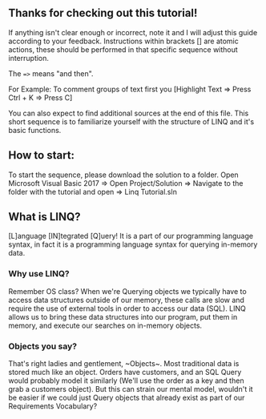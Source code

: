 ## Thanks for checking out this tutorial!
If anything isn't clear enough or incorrect, note it and I will adjust this guide according to your feedback. Instructions within brackets [] are atomic actions, these should be performed in that specific sequence without interruption. 

The `=>` means "and then".

For Example:
To comment groups of text first you [Highlight Text => Press Ctrl + K => Press C] 

You can also expect to find additional sources at the end of this file. 
This short sequence is to familiarize yourself with the structure of LINQ and it's basic functions.

## How to start:
To start the sequence, please download the solution to a folder. Open Microsoft Visual Basic 2017 => Open Project/Solution => Navigate to the folder with the tutorial and open => Linq Tutorial.sln

## What is LINQ?
[L]anguage [IN]tegrated [Q]uery! It is a part of our programming language syntax, in fact it is a programming language syntax for querying in-memory data.

### Why use LINQ?
Remember OS class? When we're Querying objects we typically have to access data structures outside of our memory, these calls are slow and require the use of external tools in order to access our data (SQL). LINQ allows us to bring these data structures into our program, put them in memory, and execute our searches on in-memory objects. 

### Objects you say? 
That's right ladies and gentlement, ~Objects~. Most traditional data is stored much like an object. Orders have customers, and an SQL Query would probably model it similarly (We'll use the order as a key and then grab a customers object). But this can strain our mental model, wouldn't it be easier if we could just Query objects that already exist as part of our Requirements Vocabulary? 
             
